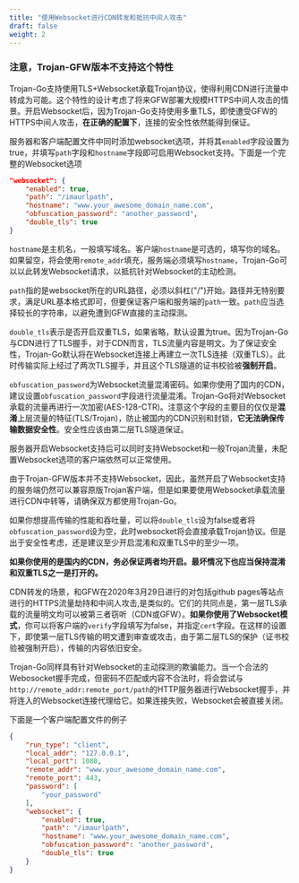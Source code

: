 ```yaml
---
title: "使用Websocket进行CDN转发和抵抗中间人攻击"
draft: false
weight: 2
---
```


### 注意，Trojan-GFW版本不支持这个特性

Trojan-Go支持使用TLS+Websocket承载Trojan协议，使得利用CDN进行流量中转成为可能。这个特性的设计考虑了将来GFW部署大规模HTTPS中间人攻击的情景。开启Websocket后，因为Trojan-Go支持使用多重TLS，即使遭受GFW的HTTPS中间人攻击，**在正确的配置下**，连接的安全性依然能得到保证。


服务器和客户端配置文件中同时添加websocket选项，并将其```enabled```字段设置为true，并填写```path```字段和```hostname```字段即可启用Websocket支持。下面是一个完整的Websocket选项

```json
"websocket": {
    "enabled": true,
    "path": "/imaurlpath",
    "hostname": "www.your_awesome_domain_name.com",
    "obfuscation_password": "another_password",
    "double_tls": true
}
```

```hostname```是主机名，一般填写域名。客户端```hostname```是可选的，填写你的域名。如果留空，将会使用```remote_addr```填充，服务端必须填写```hostname```，Trojan-Go可以以此转发Websocket请求，以抵抗针对Websocket的主动检测。

```path```指的是websocket所在的URL路径，必须以斜杠("/")开始。路径并无特别要求，满足URL基本格式即可，但要保证客户端和服务端的```path```一致。```path```应当选择较长的字符串，以避免遭到GFW直接的主动探测。

```double_tls```表示是否开启双重TLS，如果省略，默认设置为true。因为Trojan-Go与CDN进行了TLS握手，对于CDN而言，TLS流量内容是明文。为了保证安全性，Trojan-Go默认将在Websocket连接上再建立一次TLS连接（双重TLS）。此时传输实际上经过了两次TLS握手，并且这个TLS隧道的证书校验被**强制开启**。

```obfuscation_password```为Websocket流量混淆密码。如果你使用了国内的CDN，建议设置```obfuscation_password```字段进行流量混淆。Trojan-Go将对Websocket承载的流量再进行一次加密(AES-128-CTR)。注意这个字段的主要目的仅仅是**混淆**上层流量的特征(TLS/Trojan)，防止被国内的CDN识别和封锁，**它无法确保传输数据安全性**。安全性应该由第二层TLS隧道保证。

服务器开启Websocket支持后可以同时支持Websocket和一般Trojan流量，未配置Websocket选项的客户端依然可以正常使用。

由于Trojan-GFW版本并不支持Websocket，因此，虽然开启了Websocket支持的服务端仍然可以兼容原版Trojan客户端，但是如果要使用Websocket承载流量进行CDN中转等，请确保双方都使用Trojan-Go。

如果你想提高传输的性能和吞吐量，可以将```double_tls```设为false或者将```obfuscation_password```设为空，此时websocket将会直接承载Trojan协议。但是出于安全性考虑，还是建议至少开启混淆和双重TLS中的至少一项。

**如果你使用的是国内的CDN，务必保证两者均开启。最坏情况下也应当保持混淆和双重TLS之一是打开的。**

CDN转发的场景，和GFW在2020年3月29日进行的对包括github pages等站点进行的HTTPS流量劫持和中间人攻击,是类似的。它们的共同点是，第一层TLS承载的流量明文均可以被第三者窃听（CDN或GFW）。**如果你使用了Websocket模式**，你可以将客户端的```verify```字段填写为false，并指定```cert```字段。在这样的设置下，即使第一层TLS传输的明文遭到审查或攻击，由于第二层TLS的保护（证书校验被强制开启），传输的内容依旧安全。

Trojan-Go同样具有针对Websocket的主动探测的欺骗能力。当一个合法的Webosocket握手完成，但密码不匹配或内容不合法时，将会尝试与```http://remote_addr:remote_port/path```的HTTP服务器进行Websocket握手，并将连入的Websocket连接代理给它。如果连接失败，Websocket会被直接关闭。

下面是一个客户端配置文件的例子

```json
{
    "run_type": "client",
    "local_addr": "127.0.0.1",
    "local_port": 1080,
    "remote_addr": "www.your_awesome_domain_name.com",
    "remote_port": 443,
    "password": [
        "your_password"
    ],
    "websocket": {
        "enabled": true,
        "path": "/imaurlpath",
        "hostname": "www.your_awesome_domain_name.com",
        "obfuscation_password": "another_password",
        "double_tls": true
    }
}

```
